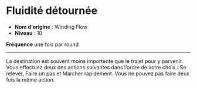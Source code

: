 # Fluidité détournée

 * **Nom d'origine** : Winding Flow
 * **Niveau** : 10


<p><strong>Fréquence</strong> une fois par round</p>
<hr>
<p>La destination est souvent moins importante que le trajet pour y parvenir. Vous effectuez deux des actions suivantes dans l’ordre de votre choix : Se relever, Faire un pas et Marcher rapidement. Vous ne pouvez pas faire deux fois la même action.</p>